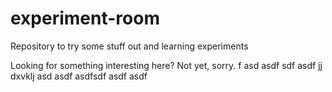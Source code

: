# experiment-room
Repository to try some stuff out and learning experiments

Looking for something interesting here? Not yet, sorry.
f
asd
asdf
sdf
asdf
jj
dxvklj
asd
asdf
asdfsdf
asdf
asdf
